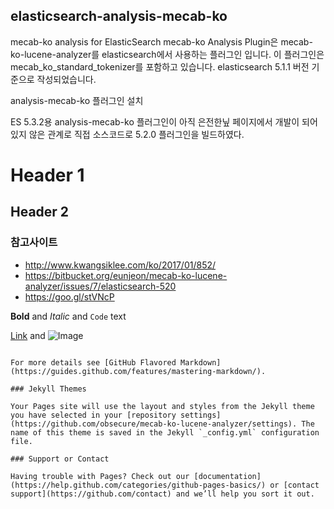 ## elasticsearch-analysis-mecab-ko

mecab-ko analysis for ElasticSearch
mecab-ko Analysis Plugin은 mecab-ko-lucene-analyzer를 elasticsearch에서 사용하는 플러그인 입니다.
이 플러그인은 mecab_ko_standard_tokenizer를 포함하고 있습니다.
elasticsearch 5.1.1 버전 기준으로 작성되었습니다.

analysis-mecab-ko 플러그인 설치

ES 5.3.2용 analysis-mecab-ko 플러그인이 아직 은전한닢 페이지에서 개발이 되어 있지 않은 관계로 직접 소스코드로 5.2.0 플러그인을 빌드하였다.




# Header 1
## Header 2
### 참고사이트

- http://www.kwangsiklee.com/ko/2017/01/852/
- https://bitbucket.org/eunjeon/mecab-ko-lucene-analyzer/issues/7/elasticsearch-520
- https://goo.gl/stVNcP


**Bold** and _Italic_ and `Code` text

[Link](url) and ![Image](src)
```

For more details see [GitHub Flavored Markdown](https://guides.github.com/features/mastering-markdown/).

### Jekyll Themes

Your Pages site will use the layout and styles from the Jekyll theme you have selected in your [repository settings](https://github.com/obsecure/mecab-ko-lucene-analyzer/settings). The name of this theme is saved in the Jekyll `_config.yml` configuration file.

### Support or Contact

Having trouble with Pages? Check out our [documentation](https://help.github.com/categories/github-pages-basics/) or [contact support](https://github.com/contact) and we’ll help you sort it out.
